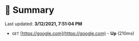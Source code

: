 # 📖 Summary
Last updated: **3/12/2021, 7:51:04 PM**

- `GET` [https://google.com](https://google.com) - **Up** (210ms)
